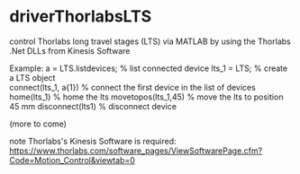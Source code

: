 # driverThorlabsLTS
control Thorlabs long travel stages (LTS) via MATLAB by using the Thorlabs .Net DLLs from Kinesis Software

Example:
a = LTS.listdevices;      % list connected device
lts_1 = LTS;              % create a LTS object  
connect(lts_1, a{1})      % connect the first device in the list of devices
home(lts_1)               % home the lts
movetopos(lts_1,45)       % move the lts to position 45 mm
disconnect(lts1)          % disconnect device

(more to come)

note Thorlabs's Kinesis Software is required: https://www.thorlabs.com/software_pages/ViewSoftwarePage.cfm?Code=Motion_Control&viewtab=0
